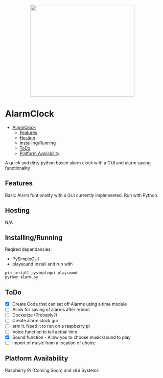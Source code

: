 <p align="center">
  <img width="340" height="300" src="./images/Alarm_Clock.png">
</p>

# AlarmClock

- [AlarmClock](#AlarmClock)
  - [Features](#Features)
  - [Hosting](#Hosting)
  - [Installing/Running](#Installing/Running)
  - [ToDo](#ToDo)
  - [Platform Availability](#Platform-Availability)
      
A quick and dirty python based alarm clock with a GUI and alarm saving functionality

## Features
Basic Alarm funtionality with a GUI currently implemented. Run with Python.

## Hosting
N/A

## Installing/Running
Reqired dependancies: 
- PySimpleGUI
- playsound
Install and run with

```
pip install pysimplegui playsound
python alarm.py
```

## ToDo

 - [x] Create Code that can set off Alarms using a time module
 - [ ] Allow for saving of alarms after reboot
 - [ ] Dockerize (Probably?)
 - [ ] Create alarm clock gui
 - [ ] arm it. Need it to run on a raspberry pi
 - [ ] Voice function to tell actual time
 - [x] Sound function - Allow you to choose music/sound to play
 - [ ] import of music from a location of choice 

## Platform Availability

Raspberry Pi (Coming Soon) and x86 Systems 